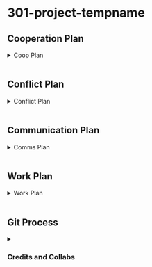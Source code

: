 # 301-project-tempname

## Cooperation Plan

<details closed> <summary> Coop Plan </summary>


- What are the key strengths of each person on the team?

James: Adaptable, pretty knowledgeable with the basics of MERN, 

Sheldon: Beautifying site, UI/UX, Layout, Chakra UI, Front End, Authentication and Sign up

Reed: Committed to the grind

Ethan: Back End, Express, APIs

- How can you best utilize these strengths in the execution of your project?

We can assign roles of the development process to teammates based on their strengths to divide and conquer this application.

- In which professional competencies do you each want to develop greater strength?

We all want to grow as developers and learn how to implement these new tools in our project, including using openAI's APIs, creating newsletters, creating a beautiful UI

- Knowing that every person in your team needs to understand all aspects of the project, how do you plan to approach the day-to-day work?

We will have daily stand ups, and try to get as much done as possible. We have a trello board with the tasks needed to complete this application and will complete tasks on the board in a timely manner.

</details>
<br/>

## Conflict Plan

<details closed>
<summary>Conflict Plan</summary>


- What will be your group’s process to resolve conflict, when it arises?

Open communication and if problems arise, we will bring it up to the higher ups.

- What will your team do if one person is taking over the project and not letting the other members contribute?

Clearly communicate if we see an issue with someone taking over the project or doing more and not letting others contribute. 

- How will you approach each other and the challenges of the project knowing that it is impossible for all members to be at the exact same place in understanding and skill level?

We will discuss issues and go over code during our daily standups.

- How will you raise concerns to members who are not adequately contributing?

Communicate to them, and if they cannot contribute then try to find a time that they can.

- How and when will you escalate the conflict if your resolution attempts are unsuccessful?

We will contact the instructors if we cannot resolve conflicts.

</details>
<br/>

## Communication Plan

<details closed>
<summary> Comms Plan </summary>


- What hours will you be available to communicate?

M-F 9-5pm, Afterhours and weekends usually.

- What platforms will you use to communicate (ie. Slack, phone …)?

We will be using Slack and Remo

- How often will you take breaks?

As often as needed.

- What is your plan if you start to fall behind?

Cut out extra features and code that is not necessary for the app to work.

- How will you communicate after hours and on the weekend?

Through Slack and Remo

- What is your strategy for ensuring everyone’s voice is heard?

We will try to meet in the morning for a daily stand up and discussion.

- How will you ensure that you are creating a safe environment where everyone feels comfortable speaking up?

During daily standups, we will go around the table to see if anyone has any input or discussions.

</details>
<br/>

## Work Plan

<details closed>
<summary> Work Plan </summary>


- How you will identify tasks, assign tasks, know when they are complete, and manage work in general?

We will be using a trello board

- What project management tool will be used?

Trello

</details>
<br/>


## Git Process

<details closed>
<summary> </summary>


- What components of your project will live on GitHub?

The Front and back end

- How will you share the repository with your teammates?

We will all be collaborators on the repo

- What is your Git flow?

branch out to own branches, edit code, ACP, then merge after discussion.

- Will you be using a PR review workflow? If so, consider:

We will merge pull request changes to a features branch before merging into main

- How many people must review a PR?

One other teammate will be fine.

- Who merges PRs?

Reviewer and pusher.

- How often will you merge?

Try to merge at least once every other hour.

- How will you communicate that it’s time to merge?

We will communicate through slack and remo if pair programming

</details>


### Credits and Collabs